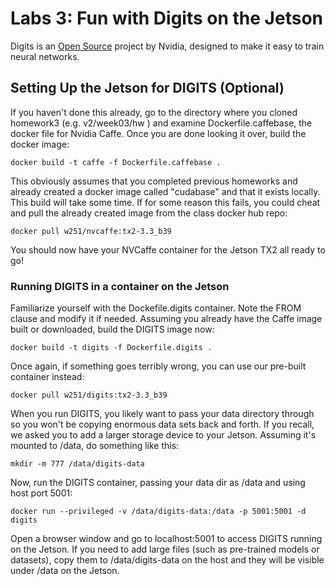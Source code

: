 # Labs 3: Fun with Digits on the Jetson

Digits is an [Open Source](https://github.com/NVIDIA/DIGITS) project by Nvidia, designed to make it easy to train neural networks.

## Setting Up the Jetson for DIGITS (Optional)

If you haven't done this already, go to the directory where you cloned homework3 (e.g. v2/week03/hw ) and examine Dockerfile.caffebase, the docker file for Nvidia Caffe.  Once you are done looking it over, build the docker image:
```
docker build -t caffe -f Dockerfile.caffebase .
```
This obviously assumes that you completed previous homeworks and already created a docker image called "cudabase" and that it exists locally. This build will take some time.  If for some reason this fails, you could cheat and pull the already created image from the class docker hub repo: 
```
docker pull w251/nvcaffe:tx2-3.3_b39
```

You should now have your NVCaffe container for the Jetson TX2 all ready to go!

### Running DIGITS in a container on the Jetson
Familiarize yourself with the Dockefile.digits container.  Note the FROM clause and modify it if needed. Assuming you already have the Caffe image built or downloaded, build the DIGITS image now:
```
docker build -t digits -f Dockerfile.digits .
```
Once again, if something goes terribly wrong, you can use our pre-built container instead:
```
docker pull w251/digits:tx2-3.3_b39
```

When you run DIGITS, you likely want to pass your data directory through so you won't be copying enormous data sets back and forth.  If you recall, we asked you to add a larger storage device to your Jetson.  Assuming it's mounted to /data, do something like this:
```
mkdir -m 777 /data/digits-data
```

Now, run the DIGITS container, passing your data dir as /data and using host port 5001:
```
docker run --privileged -v /data/digits-data:/data -p 5001:5001 -d digits
```
Open a browser window and go to localhost:5001 to access DIGITS running on the Jetson. If you need to add large files (such as pre-trained models or datasets), copy them to /data/digits-data on the host and they will be visible under /data on the Jetson.

